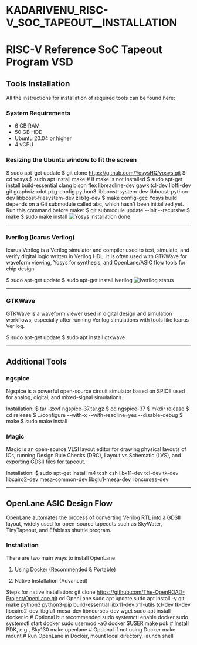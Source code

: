 # KADARIVENU_RISC-V_SOC_TAPEOUT__INSTALLATION

# RISC-V Reference SoC Tapeout Program VSD

## Tools Installation

All the instructions for installation of required tools can be found here:

### System Requirements
- 6 GB RAM
- 50 GB HDD
- Ubuntu 20.04 or higher
- 4 vCPU

### Resizing the Ubuntu window to fit the screen

$ sudo apt-get update
$ git clone https://github.com/YosysHQ/yosys.git
$ cd yosys
$ sudo apt install make # If make is not installed
$ sudo apt-get install build-essential clang bison flex libreadline-dev gawk tcl-dev libffi-dev git graphviz xdot pkg-config python3 libboost-system-dev libboost-python-dev libboost-filesystem-dev zlib1g-dev
$ make config-gcc
Yosys build depends on a Git submodule called abc, which hasn't been initialized yet. Run this command before make:
$ git submodule update --init --recursive
$ make
$ sudo make install
![Yosys installation done](Week0/Task0/Images/yosys_installation_done.jpeg)

---

### Iverilog (Icarus Verilog)
Icarus Verilog is a Verilog simulator and compiler used to test, simulate, and verify digital logic written in Verilog HDL. It is often used with GTKWave for waveform viewing, Yosys for synthesis, and OpenLane/ASIC flow tools for chip design.

$ sudo apt-get update
$ sudo apt-get install iverilog
![Iverilog status](Week0/Task0/Images/iverilog_status.png)

---

### GTKWave
GTKWave is a waveform viewer used in digital design and simulation workflows, especially after running Verilog simulations with tools like Icarus Verilog.

$ sudo apt-get update
$ sudo apt install gtkwave

---

## Additional Tools

### ngspice
Ngspice is a powerful open-source circuit simulator based on SPICE used for analog, digital, and mixed-signal simulations.

Installation:
$ tar -zxvf ngspice-37.tar.gz
$ cd ngspice-37
$ mkdir release
$ cd release
$ ../configure --with-x --with-readline=yes --disable-debug
$ make
$ sudo make install

### Magic
Magic is an open-source VLSI layout editor for drawing physical layouts of ICs, running Design Rule Checks (DRC), Layout vs Schematic (LVS), and exporting GDSII files for tapeout.

Installation:
$ sudo apt-get install m4 tcsh csh libx11-dev tcl-dev tk-dev libcairo2-dev mesa-common-dev libglu1-mesa-dev libncurses-dev

---

## OpenLane ASIC Design Flow

OpenLane automates the process of converting Verilog RTL into a GDSII layout, widely used for open-source tapeouts such as SkyWater, TinyTapeout, and Efabless shuttle program.

### Installation

There are two main ways to install OpenLane:

1. Using Docker (Recommended & Portable)

2. Native Installation (Advanced)

Steps for native installation:
git clone https://github.com/The-OpenROAD-Project/OpenLane.git
cd OpenLane
sudo apt update
sudo apt install -y git make python3 python3-pip build-essential libx11-dev x11-utils tcl-dev tk-dev libcairo2-dev libglu1-mesa-dev libncurses-dev wget
sudo apt install docker.io # Optional but recommended
sudo systemctl enable docker
sudo systemctl start docker
sudo usermod -aG docker $USER
make pdk # Install PDK, e.g., Sky130
make openlane # Optional if not using Docker
make mount # Run OpenLane in Docker, mount local directory, launch shell
